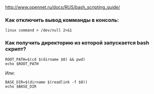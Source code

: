 http://www.opennet.ru/docs/RUS/bash_scripting_guide/

### Как отключить вывод комманды в консоль:
```
linux command > /dev/null 2>&1
```
### Как получить директорию из которой запускается bash скрипт?
```
ROOT_PATH=$(cd $(dirname $0) && pwd)
echo $ROOT_PATH
```
Или:
```
BASE_DIR=$(dirname $(readlink -f $0))
echo $BASE_DIR
```
